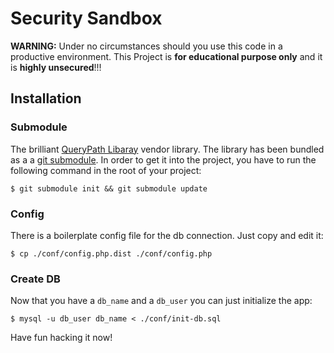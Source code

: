 # Security Sandbox

**WARNING:** Under no circumstances should you use this code in a productive environment. This Project is **for educational purpose only** and it is **highly unsecured**!!!

## Installation

### Submodule

The brilliant [QueryPath Libaray][qp] vendor library. The library has been bundled as a a [git submodule][gitsub]. In order to get it into the project, you have to run the following command in the root of your project:

    $ git submodule init && git submodule update

### Config

There is a boilerplate config file for the db connection. Just copy and edit it:

    $ cp ./conf/config.php.dist ./conf/config.php

### Create DB

Now that you have a `db_name` and a `db_user` you can just initialize the app:

    $ mysql -u db_user db_name < ./conf/init-db.sql

Have fun hacking it now!

[qp]: http://querypath.org/
[gitsub]: http://book.git-scm.com/5_submodules.html